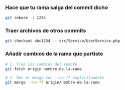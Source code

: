 ### Hace que tu rama salga del commit dicho
```bash
git rebase -i 1234
```
### Traer archivos de otros commits
```bash
git checkout abc1234 -- src/Service/UserService.php
```
### Añadir cambios de la rama que partiste
```bash
# 1. Trae los cambios del remoto
git fetch origin nombre-de-la-rama

# 2. Haz el merge con --no-ff explícitamente
git merge --no-ff origin/nombre-de-la-rama

```
	